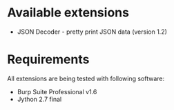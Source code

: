 # Available extensions
  * JSON Decoder - pretty print JSON data (version 1.2)

# Requirements
All extensions are being tested with following software:
  * Burp Suite Professional v1.6
  * Jython 2.7 final
